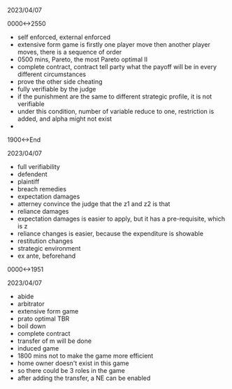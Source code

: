 2023/04/07

0000<->2550

- self enforced, external enforced
- extensive form game is firstly one player move then another player moves, there is a sequence of order
- 0500 mins, Pareto, the most Pareto optimal II
- complete contract, contract tell party what the payoff will be in every different circumstances
- prove the other side cheating
- fully verifiable by the judge
- if the punishment are the same to different strategic profile, it is not verifiable
- under this condition, number of variable reduce to one, restriction is added, and alpha might not exist
- 

1900<->End

2023/04/07

- full verifiability
- defendent
- plaintiff
- breach remedies
- expectation damages
- atterney convince the judge that the z1 and z2 is that
- reliance damages
- expectation damages is easier to apply, but it has a pre-requisite, which is z
- reliance changes is easier, because the expenditure is showable
- restitution changes
- strategic environment
- ex ante, beforehand

0000<->1951

2023/04/07

- abide
- arbitrator
- extensive form game
- prato optimal TBR
- boil down
- complete contract
- transfer of m will be done
- induced game
- 1800 mins not to make the game more efficient
- home owner doesn't exist in this game
- so there could be 3 roles in the game
- after adding the transfer, a NE can be enabled
